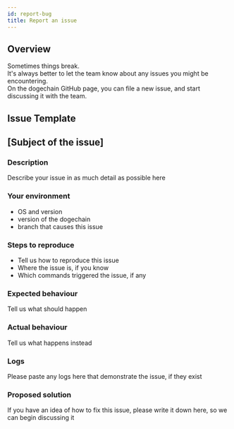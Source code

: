 ```yaml
---
id: report-bug
title: Report an issue
---
```


## Overview

Sometimes things break. <br />
It's always better to let the team know about any issues you might be encountering.<br />
On the dogechain GitHub page, you can file a new issue, and start discussing it with the team.

## Issue Template

## [Subject of the issue]

### Description

Describe your issue in as much detail as possible here

### Your environment

* OS and version
* version of the dogechain
* branch that causes this issue

### Steps to reproduce

* Tell us how to reproduce this issue <br />
* Where the issue is, if you know <br />
* Which commands triggered the issue, if any

### Expected behaviour

Tell us what should happen

### Actual behaviour

Tell us what happens instead

### Logs

Please paste any logs here that demonstrate the issue, if they exist

### Proposed solution

If you have an idea of how to fix this issue, please write it down here, so we can begin discussing it